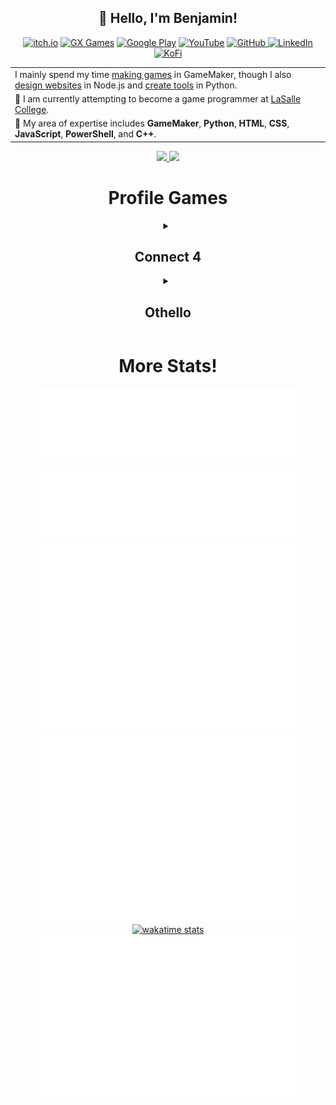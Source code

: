 <h2 align="center">👋 Hello, I'm Benjamin!</h2>
<div align="center">
	<a href="https://benjamin-halko.itch.io/"><img src="https://img.shields.io/badge/itch.io-FA5C5C?logo=itch.io&logoColor=white&style=for-the-badge" alt="itch.io"></a>
	<a href="https://gx.games/studios/001cf107-345b-4227-b45e-d54580fe019c/"><img src="https://img.shields.io/badge/GX%20Games-fc1e4f?style=for-the-badge" alt="GX Games"></a>
	<a href="https://play.google.com/store/apps/dev?id=6021828409391936642"><img src="https://img.shields.io/badge/Google%20Play-34a853?logo=googleplay&logoColor=white&style=for-the-badge" alt="Google Play"></a>
	<a href="https://www.youtube.com/BenjaminHalko"><img src="https://img.shields.io/badge/youtube-FF0000?logo=youtube&logoColor=white&style=for-the-badge" alt="YouTube"></a>
	<a href="https://github.com/BenjaminHalko"><img src="https://img.shields.io/badge/github-181717?logo=github&logoColor=white&style=for-the-badge" alt="GitHub">
	<a href="https://linkedin.com/in/BenjaminHalko/"><img src="https://img.shields.io/badge/linkedin-0A66C2?logo=linkedin&logoColor=white&style=for-the-badge" alt="LinkedIn"></a>
	<a href="https://ko-fi.com/BenjaminHalko"><img src="https://img.shields.io/badge/kofi-12b9f2?logo=kofi&logoColor=white&style=for-the-badge" alt="KoFi"></a>
</div>
<table align="center">
<tr>
	<td>
		I mainly spend my time <a href="https://benjamin-halko.itch.io">making games</a> in GameMaker, though I also <a href="https://github.com/BenjaminHalko/Cho-RealEstate-Website">design websites</a> in Node.js and <a href="https://github.com/BenjaminHalko/WiiMusicEditorPlus">create tools</a> in Python.
	</td>
</tr>
<tr>
	<td>
		🌱 I am currently attempting to become a game programmer at <a href="https://lasallecollegevancouver.com/vfx-game-design/game-programming-bachelor">LaSalle College</a>.
	</td>
</tr>
<tr>
	<td>
		💬 My area of expertise includes <b>GameMaker</b>, <b>Python</b>, <b>HTML</b>, <b>CSS</b>, <b>JavaScript</b>, <b>PowerShell</b>, and <b>C++</b>.
	</td>
</tr>
</table>
<p align="center">
<a href="https://github.com/BenjaminHalko">
	<picture>
	<source
		srcset="https://github-readme-stats.vercel.app/api?username=benjaminhalko&show_icons=true&theme=github_light&hide_border=true&bg_color=00000000"
		media="(prefers-color-scheme: light)"
	/>
	<img src="https://github-readme-stats.vercel.app/api?username=benjaminhalko&show_icons=true&theme=github_dark&hide_border=true&bg_color=00000000">
	</picture>
</a>
<a href="https://github.com/BenjaminHalko">
	<picture>
	<source
		srcset="https://github-readme-stats.vercel.app/api/top-langs?username=benjaminhalko&show_icons=true&theme=github_light&hide_border=true&bg_color=00000000&layout=compact&langs_count=8&hide=yacc&card_width=340px"
		media="(prefers-color-scheme: light)"
	/>
	<img src="https://github-readme-stats.vercel.app/api/top-langs?username=benjaminhalko&show_icons=true&theme=github_dark&hide_border=true&bg_color=00000000&layout=compact&langs_count=8&hide=yacc,java&card_width=340px">
	</picture>
</a>

<h1 align="center">Profile Games</h1>
<!-- CONNECT4 -->
<details align="center"><summary><h2>Connect 4</h2></summary>
<table align="center">
<tr></tr>
<tr><td>
<p align="center"><b>A game of Connect 4 played on GitHub.</b><br>🟡 Click on a column to make a move. It is currently Yellow's turn. 🟡</p><p>

| [COL 0](https://github.com/BenjaminHalko/BenjaminHalko/issues/new?title=Connect4:+0&body=Please+do+not+change+the+title.+Just+click+"Submit+new+issue".+You+do+not+need+to+do+anything+else.+%3AD) | [COL 1](https://github.com/BenjaminHalko/BenjaminHalko/issues/new?title=Connect4:+1&body=Please+do+not+change+the+title.+Just+click+"Submit+new+issue".+You+do+not+need+to+do+anything+else.+%3AD) | [COL 2](https://github.com/BenjaminHalko/BenjaminHalko/issues/new?title=Connect4:+2&body=Please+do+not+change+the+title.+Just+click+"Submit+new+issue".+You+do+not+need+to+do+anything+else.+%3AD) | [COL 3](https://github.com/BenjaminHalko/BenjaminHalko/issues/new?title=Connect4:+3&body=Please+do+not+change+the+title.+Just+click+"Submit+new+issue".+You+do+not+need+to+do+anything+else.+%3AD) | [COL 4](https://github.com/BenjaminHalko/BenjaminHalko/issues/new?title=Connect4:+4&body=Please+do+not+change+the+title.+Just+click+"Submit+new+issue".+You+do+not+need+to+do+anything+else.+%3AD) | [COL 5](https://github.com/BenjaminHalko/BenjaminHalko/issues/new?title=Connect4:+5&body=Please+do+not+change+the+title.+Just+click+"Submit+new+issue".+You+do+not+need+to+do+anything+else.+%3AD) | [COL 6](https://github.com/BenjaminHalko/BenjaminHalko/issues/new?title=Connect4:+6&body=Please+do+not+change+the+title.+Just+click+"Submit+new+issue".+You+do+not+need+to+do+anything+else.+%3AD) | [COL 7](https://github.com/BenjaminHalko/BenjaminHalko/issues/new?title=Connect4:+7&body=Please+do+not+change+the+title.+Just+click+"Submit+new+issue".+You+do+not+need+to+do+anything+else.+%3AD) |
| :-: | :-: | :-: | :-: | :-: | :-: | :-: | :-: |
| <img src="https://github.com/BenjaminHalko/BenjaminHalko/raw/main/games/common/blank.png" alt="blank" width="50px"> | <img src="https://github.com/BenjaminHalko/BenjaminHalko/raw/main/games/common/blank.png" alt="blank" width="50px"> | <img src="https://github.com/BenjaminHalko/BenjaminHalko/raw/main/games/common/blank.png" alt="blank" width="50px"> | <img src="https://github.com/BenjaminHalko/BenjaminHalko/raw/main/games/common/blank.png" alt="blank" width="50px"> | <img src="https://github.com/BenjaminHalko/BenjaminHalko/raw/main/games/common/blank.png" alt="blank" width="50px"> | <img src="https://github.com/BenjaminHalko/BenjaminHalko/raw/main/games/common/blank.png" alt="blank" width="50px"> | <img src="https://github.com/BenjaminHalko/BenjaminHalko/raw/main/games/common/blank.png" alt="blank" width="50px"> | <img src="https://github.com/BenjaminHalko/BenjaminHalko/raw/main/games/common/blank.png" alt="blank" width="50px"> |
| <img src="https://github.com/BenjaminHalko/BenjaminHalko/raw/main/games/common/blank.png" alt="blank" width="50px"> | <img src="https://github.com/BenjaminHalko/BenjaminHalko/raw/main/games/common/blank.png" alt="blank" width="50px"> | <img src="https://github.com/BenjaminHalko/BenjaminHalko/raw/main/games/common/blank.png" alt="blank" width="50px"> | <img src="https://github.com/BenjaminHalko/BenjaminHalko/raw/main/games/common/blank.png" alt="blank" width="50px"> | <img src="https://github.com/BenjaminHalko/BenjaminHalko/raw/main/games/common/blank.png" alt="blank" width="50px"> | <img src="https://github.com/BenjaminHalko/BenjaminHalko/raw/main/games/common/blank.png" alt="blank" width="50px"> | <img src="https://github.com/BenjaminHalko/BenjaminHalko/raw/main/games/common/blank.png" alt="blank" width="50px"> | <img src="https://github.com/BenjaminHalko/BenjaminHalko/raw/main/games/common/blank.png" alt="blank" width="50px"> |
| <img src="https://github.com/BenjaminHalko/BenjaminHalko/raw/main/games/common/blank.png" alt="blank" width="50px"> | <img src="https://github.com/BenjaminHalko/BenjaminHalko/raw/main/games/common/blank.png" alt="blank" width="50px"> | <img src="https://github.com/BenjaminHalko/BenjaminHalko/raw/main/games/common/blank.png" alt="blank" width="50px"> | <img src="https://github.com/BenjaminHalko/BenjaminHalko/raw/main/games/common/blank.png" alt="blank" width="50px"> | <img src="https://github.com/BenjaminHalko/BenjaminHalko/raw/main/games/common/blank.png" alt="blank" width="50px"> | <img src="https://github.com/BenjaminHalko/BenjaminHalko/raw/main/games/common/blank.png" alt="blank" width="50px"> | <img src="https://github.com/BenjaminHalko/BenjaminHalko/raw/main/games/common/blank.png" alt="blank" width="50px"> | <img src="https://github.com/BenjaminHalko/BenjaminHalko/raw/main/games/common/blank.png" alt="blank" width="50px"> |
| <img src="https://github.com/BenjaminHalko/BenjaminHalko/raw/main/games/common/blank.png" alt="blank" width="50px"> | <img src="https://github.com/BenjaminHalko/BenjaminHalko/raw/main/games/common/blank.png" alt="blank" width="50px"> | <img src="https://github.com/BenjaminHalko/BenjaminHalko/raw/main/games/common/blank.png" alt="blank" width="50px"> | <img src="https://github.com/BenjaminHalko/BenjaminHalko/raw/main/games/common/blank.png" alt="blank" width="50px"> | <img src="https://github.com/BenjaminHalko/BenjaminHalko/raw/main/games/common/blank.png" alt="blank" width="50px"> | <img src="https://github.com/BenjaminHalko/BenjaminHalko/raw/main/games/common/blank.png" alt="blank" width="50px"> | <img src="https://github.com/BenjaminHalko/BenjaminHalko/raw/main/games/common/blank.png" alt="blank" width="50px"> | <img src="https://github.com/BenjaminHalko/BenjaminHalko/raw/main/games/common/blank.png" alt="blank" width="50px"> |
| <img src="https://github.com/BenjaminHalko/BenjaminHalko/raw/main/games/common/blank.png" alt="blank" width="50px"> | <img src="https://github.com/BenjaminHalko/BenjaminHalko/raw/main/games/common/blank.png" alt="blank" width="50px"> | <img src="https://github.com/BenjaminHalko/BenjaminHalko/raw/main/games/common/blank.png" alt="blank" width="50px"> | <img src="https://github.com/BenjaminHalko/BenjaminHalko/raw/main/games/common/blank.png" alt="blank" width="50px"> | <img src="https://github.com/BenjaminHalko/BenjaminHalko/raw/main/games/connect4_data/red.svg" alt="red" width="50px"> | <img src="https://github.com/BenjaminHalko/BenjaminHalko/raw/main/games/common/blank.png" alt="blank" width="50px"> | <img src="https://github.com/BenjaminHalko/BenjaminHalko/raw/main/games/common/blank.png" alt="blank" width="50px"> | <img src="https://github.com/BenjaminHalko/BenjaminHalko/raw/main/games/common/blank.png" alt="blank" width="50px"> |
| <img src="https://github.com/BenjaminHalko/BenjaminHalko/raw/main/games/common/blank.png" alt="blank" width="50px"> | <img src="https://github.com/BenjaminHalko/BenjaminHalko/raw/main/games/common/blank.png" alt="blank" width="50px"> | <img src="https://github.com/BenjaminHalko/BenjaminHalko/raw/main/games/common/blank.png" alt="blank" width="50px"> | <img src="https://github.com/BenjaminHalko/BenjaminHalko/raw/main/games/connect4_data/yellow.svg" alt="yellow" width="50px"> | <img src="https://github.com/BenjaminHalko/BenjaminHalko/raw/main/games/connect4_data/red.svg" alt="red" width="50px"> | <img src="https://github.com/BenjaminHalko/BenjaminHalko/raw/main/games/common/blank.png" alt="blank" width="50px"> | <img src="https://github.com/BenjaminHalko/BenjaminHalko/raw/main/games/common/blank.png" alt="blank" width="50px"> | <img src="https://github.com/BenjaminHalko/BenjaminHalko/raw/main/games/common/blank.png" alt="blank" width="50px"> |


<details align="left"><summary><h3>History of moves for this game</h3></summary>

| Move | User |
| :-: | :-: |
| 🔴 Column 4 | [ @BenjaminHalko](https://github.com/BenjaminHalko) |
| 🟡 Column 3 | [ @BenjaminHalko](https://github.com/BenjaminHalko) |
| 🔴 Column 4 | [ @BenjaminHalko](https://github.com/BenjaminHalko) |

</details>

<details align="left"><summary><h3>Top 10 most active players</h3></summary>

| Moves | User |
| :-: | :-: |
| 29 | [ @BenjaminHalko](https://github.com/BenjaminHalko) |
| 1 | [ @lluminate](https://github.com/lluminate) |
| 1 | [ @PHANTOMGOD2OP](https://github.com/PHANTOMGOD2OP) |

</details>

<details align="left"><summary><h3>Stats</h3></summary>

| Stat | Value |
| :-: | :-: |
| Red Wins | 1 |
| Yellow Wins | 1 |
| Average Time per Game | 6 Days, 9 Hours, 47 Minutes, 56 Seconds |
| Average Moves per Game | 13.5 |

</details>
</td></tr>
</table>
</details>
<!-- CONNECT4 -->
<!-- OTHELLO -->
<details align="center"><summary><h2>Othello</h2></summary>
<table align="center">
<tr></tr>
<tr><td>
<p align="center"><b>A game of Othello played on GitHub.</b><br>Click on a white dot to make your move.<br>Blue has 11 pieces. Green has 8 pieces.<br>🟢 It is currently Green's turn. 🟢</p><p>

|  | A | B | C | D | E | F | G | H |
| :-: | :-: | :-: | :-: | :-: | :-: | :-: | :-: | :-: |
| 0 | <img src="https://github.com/BenjaminHalko/BenjaminHalko/raw/main/games/common/blank.png" alt="blank" width="50px"> | <img src="https://github.com/BenjaminHalko/BenjaminHalko/raw/main/games/common/blank.png" alt="blank" width="50px"> | <img src="https://github.com/BenjaminHalko/BenjaminHalko/raw/main/games/common/blank.png" alt="blank" width="50px"> | <img src="https://github.com/BenjaminHalko/BenjaminHalko/raw/main/games/common/blank.png" alt="blank" width="50px"> | <a href='https://github.com/BenjaminHalko/BenjaminHalko/issues/new?title=Othello:+E0&body=Please+do+not+change+the+title.+Just+click+"Submit+new+issue".+You+do+not+need+to+do+anything+else.+%3AD'><img src='https://github.com/BenjaminHalko/BenjaminHalko/raw/main/games/othello_data/marker.svg' alt='marker' width='50px'></a> | <a href='https://github.com/BenjaminHalko/BenjaminHalko/issues/new?title=Othello:+F0&body=Please+do+not+change+the+title.+Just+click+"Submit+new+issue".+You+do+not+need+to+do+anything+else.+%3AD'><img src='https://github.com/BenjaminHalko/BenjaminHalko/raw/main/games/othello_data/marker.svg' alt='marker' width='50px'></a> | <img src="https://github.com/BenjaminHalko/BenjaminHalko/raw/main/games/common/blank.png" alt="blank" width="50px"> | <img src="https://github.com/BenjaminHalko/BenjaminHalko/raw/main/games/common/blank.png" alt="blank" width="50px"> |
| 1 | <img src="https://github.com/BenjaminHalko/BenjaminHalko/raw/main/games/common/blank.png" alt="blank" width="50px"> | <img src="https://github.com/BenjaminHalko/BenjaminHalko/raw/main/games/common/blank.png" alt="blank" width="50px"> | <img src="https://github.com/BenjaminHalko/BenjaminHalko/raw/main/games/common/blank.png" alt="blank" width="50px"> | <img src="https://github.com/BenjaminHalko/BenjaminHalko/raw/main/games/othello_data/green.svg" alt="green" width="50px"> | <img src="https://github.com/BenjaminHalko/BenjaminHalko/raw/main/games/othello_data/blue.svg" alt="blue" width="50px"> | <a href='https://github.com/BenjaminHalko/BenjaminHalko/issues/new?title=Othello:+F1&body=Please+do+not+change+the+title.+Just+click+"Submit+new+issue".+You+do+not+need+to+do+anything+else.+%3AD'><img src='https://github.com/BenjaminHalko/BenjaminHalko/raw/main/games/othello_data/marker.svg' alt='marker' width='50px'></a> | <img src="https://github.com/BenjaminHalko/BenjaminHalko/raw/main/games/common/blank.png" alt="blank" width="50px"> | <img src="https://github.com/BenjaminHalko/BenjaminHalko/raw/main/games/common/blank.png" alt="blank" width="50px"> |
| 2 | <img src="https://github.com/BenjaminHalko/BenjaminHalko/raw/main/games/common/blank.png" alt="blank" width="50px"> | <img src="https://github.com/BenjaminHalko/BenjaminHalko/raw/main/games/common/blank.png" alt="blank" width="50px"> | <img src="https://github.com/BenjaminHalko/BenjaminHalko/raw/main/games/common/blank.png" alt="blank" width="50px"> | <img src="https://github.com/BenjaminHalko/BenjaminHalko/raw/main/games/othello_data/green.svg" alt="green" width="50px"> | <img src="https://github.com/BenjaminHalko/BenjaminHalko/raw/main/games/othello_data/blue.svg" alt="blue" width="50px"> | <a href='https://github.com/BenjaminHalko/BenjaminHalko/issues/new?title=Othello:+F2&body=Please+do+not+change+the+title.+Just+click+"Submit+new+issue".+You+do+not+need+to+do+anything+else.+%3AD'><img src='https://github.com/BenjaminHalko/BenjaminHalko/raw/main/games/othello_data/marker.svg' alt='marker' width='50px'></a> | <img src="https://github.com/BenjaminHalko/BenjaminHalko/raw/main/games/common/blank.png" alt="blank" width="50px"> | <img src="https://github.com/BenjaminHalko/BenjaminHalko/raw/main/games/common/blank.png" alt="blank" width="50px"> |
| 3 | <img src="https://github.com/BenjaminHalko/BenjaminHalko/raw/main/games/common/blank.png" alt="blank" width="50px"> | <a href='https://github.com/BenjaminHalko/BenjaminHalko/issues/new?title=Othello:+B3&body=Please+do+not+change+the+title.+Just+click+"Submit+new+issue".+You+do+not+need+to+do+anything+else.+%3AD'><img src='https://github.com/BenjaminHalko/BenjaminHalko/raw/main/games/othello_data/marker.svg' alt='marker' width='50px'></a> | <img src="https://github.com/BenjaminHalko/BenjaminHalko/raw/main/games/othello_data/green.svg" alt="green" width="50px"> | <img src="https://github.com/BenjaminHalko/BenjaminHalko/raw/main/games/othello_data/green.svg" alt="green" width="50px"> | <img src="https://github.com/BenjaminHalko/BenjaminHalko/raw/main/games/othello_data/blue.svg" alt="blue" width="50px"> | <img src="https://github.com/BenjaminHalko/BenjaminHalko/raw/main/games/othello_data/blue.svg" alt="blue" width="50px"> | <a href='https://github.com/BenjaminHalko/BenjaminHalko/issues/new?title=Othello:+G3&body=Please+do+not+change+the+title.+Just+click+"Submit+new+issue".+You+do+not+need+to+do+anything+else.+%3AD'><img src='https://github.com/BenjaminHalko/BenjaminHalko/raw/main/games/othello_data/marker.svg' alt='marker' width='50px'></a> | <img src="https://github.com/BenjaminHalko/BenjaminHalko/raw/main/games/common/blank.png" alt="blank" width="50px"> |
| 4 | <img src="https://github.com/BenjaminHalko/BenjaminHalko/raw/main/games/common/blank.png" alt="blank" width="50px"> | <a href='https://github.com/BenjaminHalko/BenjaminHalko/issues/new?title=Othello:+B4&body=Please+do+not+change+the+title.+Just+click+"Submit+new+issue".+You+do+not+need+to+do+anything+else.+%3AD'><img src='https://github.com/BenjaminHalko/BenjaminHalko/raw/main/games/othello_data/marker.svg' alt='marker' width='50px'></a> | <img src="https://github.com/BenjaminHalko/BenjaminHalko/raw/main/games/othello_data/blue.svg" alt="blue" width="50px"> | <img src="https://github.com/BenjaminHalko/BenjaminHalko/raw/main/games/othello_data/green.svg" alt="green" width="50px"> | <img src="https://github.com/BenjaminHalko/BenjaminHalko/raw/main/games/othello_data/blue.svg" alt="blue" width="50px"> | <a href='https://github.com/BenjaminHalko/BenjaminHalko/issues/new?title=Othello:+F4&body=Please+do+not+change+the+title.+Just+click+"Submit+new+issue".+You+do+not+need+to+do+anything+else.+%3AD'><img src='https://github.com/BenjaminHalko/BenjaminHalko/raw/main/games/othello_data/marker.svg' alt='marker' width='50px'></a> | <a href='https://github.com/BenjaminHalko/BenjaminHalko/issues/new?title=Othello:+G4&body=Please+do+not+change+the+title.+Just+click+"Submit+new+issue".+You+do+not+need+to+do+anything+else.+%3AD'><img src='https://github.com/BenjaminHalko/BenjaminHalko/raw/main/games/othello_data/marker.svg' alt='marker' width='50px'></a> | <img src="https://github.com/BenjaminHalko/BenjaminHalko/raw/main/games/common/blank.png" alt="blank" width="50px"> |
| 5 | <a href='https://github.com/BenjaminHalko/BenjaminHalko/issues/new?title=Othello:+A5&body=Please+do+not+change+the+title.+Just+click+"Submit+new+issue".+You+do+not+need+to+do+anything+else.+%3AD'><img src='https://github.com/BenjaminHalko/BenjaminHalko/raw/main/games/othello_data/marker.svg' alt='marker' width='50px'></a> | <img src="https://github.com/BenjaminHalko/BenjaminHalko/raw/main/games/othello_data/blue.svg" alt="blue" width="50px"> | <img src="https://github.com/BenjaminHalko/BenjaminHalko/raw/main/games/othello_data/green.svg" alt="green" width="50px"> | <img src="https://github.com/BenjaminHalko/BenjaminHalko/raw/main/games/othello_data/blue.svg" alt="blue" width="50px"> | <img src="https://github.com/BenjaminHalko/BenjaminHalko/raw/main/games/othello_data/blue.svg" alt="blue" width="50px"> | <img src="https://github.com/BenjaminHalko/BenjaminHalko/raw/main/games/othello_data/blue.svg" alt="blue" width="50px"> | <a href='https://github.com/BenjaminHalko/BenjaminHalko/issues/new?title=Othello:+G5&body=Please+do+not+change+the+title.+Just+click+"Submit+new+issue".+You+do+not+need+to+do+anything+else.+%3AD'><img src='https://github.com/BenjaminHalko/BenjaminHalko/raw/main/games/othello_data/marker.svg' alt='marker' width='50px'></a> | <img src="https://github.com/BenjaminHalko/BenjaminHalko/raw/main/games/common/blank.png" alt="blank" width="50px"> |
| 6 | <a href='https://github.com/BenjaminHalko/BenjaminHalko/issues/new?title=Othello:+A6&body=Please+do+not+change+the+title.+Just+click+"Submit+new+issue".+You+do+not+need+to+do+anything+else.+%3AD'><img src='https://github.com/BenjaminHalko/BenjaminHalko/raw/main/games/othello_data/marker.svg' alt='marker' width='50px'></a> | <img src="https://github.com/BenjaminHalko/BenjaminHalko/raw/main/games/othello_data/green.svg" alt="green" width="50px"> | <img src="https://github.com/BenjaminHalko/BenjaminHalko/raw/main/games/othello_data/blue.svg" alt="blue" width="50px"> | <a href='https://github.com/BenjaminHalko/BenjaminHalko/issues/new?title=Othello:+D6&body=Please+do+not+change+the+title.+Just+click+"Submit+new+issue".+You+do+not+need+to+do+anything+else.+%3AD'><img src='https://github.com/BenjaminHalko/BenjaminHalko/raw/main/games/othello_data/marker.svg' alt='marker' width='50px'></a> | <img src="https://github.com/BenjaminHalko/BenjaminHalko/raw/main/games/othello_data/green.svg" alt="green" width="50px"> | <a href='https://github.com/BenjaminHalko/BenjaminHalko/issues/new?title=Othello:+F6&body=Please+do+not+change+the+title.+Just+click+"Submit+new+issue".+You+do+not+need+to+do+anything+else.+%3AD'><img src='https://github.com/BenjaminHalko/BenjaminHalko/raw/main/games/othello_data/marker.svg' alt='marker' width='50px'></a> | <a href='https://github.com/BenjaminHalko/BenjaminHalko/issues/new?title=Othello:+G6&body=Please+do+not+change+the+title.+Just+click+"Submit+new+issue".+You+do+not+need+to+do+anything+else.+%3AD'><img src='https://github.com/BenjaminHalko/BenjaminHalko/raw/main/games/othello_data/marker.svg' alt='marker' width='50px'></a> | <img src="https://github.com/BenjaminHalko/BenjaminHalko/raw/main/games/common/blank.png" alt="blank" width="50px"> |
| 7 | <img src="https://github.com/BenjaminHalko/BenjaminHalko/raw/main/games/common/blank.png" alt="blank" width="50px"> | <img src="https://github.com/BenjaminHalko/BenjaminHalko/raw/main/games/common/blank.png" alt="blank" width="50px"> | <a href='https://github.com/BenjaminHalko/BenjaminHalko/issues/new?title=Othello:+C7&body=Please+do+not+change+the+title.+Just+click+"Submit+new+issue".+You+do+not+need+to+do+anything+else.+%3AD'><img src='https://github.com/BenjaminHalko/BenjaminHalko/raw/main/games/othello_data/marker.svg' alt='marker' width='50px'></a> | <img src="https://github.com/BenjaminHalko/BenjaminHalko/raw/main/games/common/blank.png" alt="blank" width="50px"> | <img src="https://github.com/BenjaminHalko/BenjaminHalko/raw/main/games/common/blank.png" alt="blank" width="50px"> | <img src="https://github.com/BenjaminHalko/BenjaminHalko/raw/main/games/common/blank.png" alt="blank" width="50px"> | <img src="https://github.com/BenjaminHalko/BenjaminHalko/raw/main/games/common/blank.png" alt="blank" width="50px"> | <img src="https://github.com/BenjaminHalko/BenjaminHalko/raw/main/games/common/blank.png" alt="blank" width="50px"> |


<details align="left"><summary><h3>History of moves for this game</h3></summary>

| Move | User |
| :-: | :-: |
| 🔵 E1 | [ @BenjaminHalko](https://github.com/BenjaminHalko) |
| 🟢 B6 | [ @BenjaminHalko](https://github.com/BenjaminHalko) |
| 🔵 F5 | [ @BenjaminHalko](https://github.com/BenjaminHalko) |
| 🟢 D1 | [ @BenjaminHalko](https://github.com/BenjaminHalko) |
| 🔵 B5 | [ @BenjaminHalko](https://github.com/BenjaminHalko) |
| 🟢 E6 | [ @BenjaminHalko](https://github.com/BenjaminHalko) |
| 🔵 D2 | [ @BenjaminHalko](https://github.com/BenjaminHalko) |
| 🟢 E2 | [ @BenjaminHalko](https://github.com/BenjaminHalko) |
| 🔵 C6 | [ @BenjaminHalko](https://github.com/BenjaminHalko) |
| 🟢 C3 | [ @BenjaminHalko](https://github.com/BenjaminHalko) |
| 🔵 F3 | [ @BenjaminHalko](https://github.com/BenjaminHalko) |
| 🟢 E5 | [ @BenjaminHalko](https://github.com/BenjaminHalko) |
| 🔵 D5 | [ @BenjaminHalko](https://github.com/BenjaminHalko) |
| 🟢 C5 | [ @BenjaminHalko](https://github.com/BenjaminHalko) |
| 🔵 C4 | [ @BenjaminHalko](https://github.com/BenjaminHalko) |

</details>

<details align="left"><summary><h3>Top 10 most active players</h3></summary>

| Moves | User |
| :-: | :-: |
| 15 | [ @BenjaminHalko](https://github.com/BenjaminHalko) |

</details>

<details align="left"><summary><h3>Stats</h3></summary>

| Stat | Value |
| :-: | :-: |
| Blue Wins | 0 |
| Green Wins | 0 |

</details>
</td></tr>
</table>
</details>
<!-- OTHELLO -->
<h1 align="center">More Stats!</h1>
<div align="center">
<a href="https://github.com/BenjaminHalko?tab=repositories">
	<img src="repositories.svg" alt="repositories" width="412px">
</a>

<a href="https://github.com/BenjaminHalko">
	<img src="activity_community.svg" alt="activity & community" width="412px">
</a>

<a href="https://github.com/BenjaminHalko">
	<img src="iso_calendar_followup.svg" alt="iso calendar & follow up" width="412px">
</a>

<a href="https://github.com/BenjaminHalko">
	<img src="habits.svg" alt="habits" width="412px">
</a>

<a href="https://wakatime.com/@benjaminhalko">
	<picture>
	<source
		srcset="https://github-readme-stats.vercel.app/api/wakatime?username=benjaminhalko&show_icons=true&theme=github_light&hide_border=true&layout=compact&bg_color=00000000"
		media="(prefers-color-scheme: light)"
		alt="wakatime stats"
		width="412px"
	/>
	<img src="https://github-readme-stats.vercel.app/api/wakatime?username=benjaminhalko&show_icons=true&theme=github_dark&hide_border=true&layout=compact&bg_color=00000000&langs_count=18&hide=leetcode,other,text" alt="wakatime stats" width="412px">
	</picture>
</a>

<a href="https://github.com/BenjaminHalko">
	<img src="achievements.svg" alt="achievements" width="412px">
</a>
</div>
